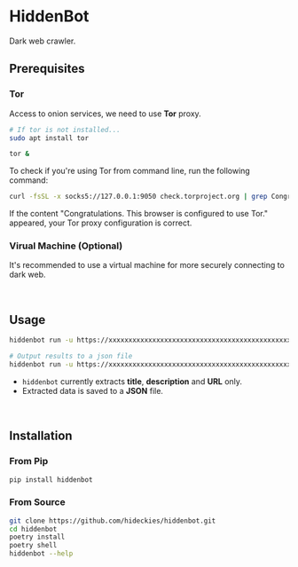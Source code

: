 # HiddenBot

Dark web crawler.

## Prerequisites

### Tor

Access to onion services, we need to use **Tor** proxy.

```sh
# If tor is not installed...
sudo apt install tor

tor &
```

To check if you're using Tor from command line, run the following command:

```sh
curl -fsSL -x socks5://127.0.0.1:9050 check.torproject.org | grep Congratulations
```

If the content "Congratulations. This browser is configured to use Tor." appeared, your Tor proxy configuration is correct.

### Virual Machine (Optional)

It's recommended to use a virtual machine for more securely connecting to dark web.

<br />

## Usage

```sh
hiddenbot run -u https://xxxxxxxxxxxxxxxxxxxxxxxxxxxxxxxxxxxxxxxxxxxxxxxxxxxxxxxx.onion/

# Output results to a json file
hiddenbot run -u https://xxxxxxxxxxxxxxxxxxxxxxxxxxxxxxxxxxxxxxxxxxxxxxxxxxxxxxxx.onion/ -o onions.json
```

- `hiddenbot` currently extracts **title**, **description** and **URL** only.
- Extracted data is saved to a **JSON** file.

<br />

## Installation

### From Pip

```sh
pip install hiddenbot
```

### From Source

```sh
git clone https://github.com/hideckies/hiddenbot.git
cd hiddenbot
poetry install
poetry shell
hiddenbot --help
```
